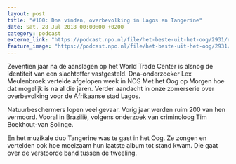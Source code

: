 ```yaml
---
layout: post
title: "#100: Dna vinden, overbevolking in Lagos en Tangerine"
date: Sat, 28 Jul 2018 00:00:00 +0200
category: podcast
externe_link: "https://podcast.npo.nl/file/het-beste-uit-het-oog/2931/nporadio1_het-beste-uit-het-oog_20180728_100-dna-vinden-overbevolking-in-lagos-en-tangerine.mp3"
feature_image: "https://podcast.npo.nl/file/het-beste-uit-het-oog/2931/nporadio1_het-beste-uit-het-oog_20180728_100-dna-vinden-overbevolking-in-lagos-en-tangerine.mp3"
---
```


Zeventien jaar na de aanslagen op het World Trade Center is alsnog de identiteit van een slachtoffer vastgesteld. Dna-onderzoeker Lex Meulenbroek vertelde afgelopen week in NOS Met het Oog op Morgen hoe dat mogelijk is na al die jaren. Verder aandacht in onze zomerserie over overbevolking voor de Afrikaanse stad Lagos.

Natuurbeschermers lopen veel gevaar. Vorig jaar werden ruim 200 van hen vermoord. Vooral in Brazilië, volgens onderzoek van criminoloog Tim Boekhout-van Solinge.

En het muzikale duo Tangerine was te gast in het Oog. Ze zongen en vertelden ook hoe moeizaam hun laatste album tot stand kwam. Die gaat over de verstoorde band tussen de tweeling.
